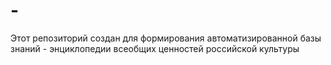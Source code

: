 # -
Этот репозиторий создан для формирования автоматизированной базы знаний  - энциклопедии всеобщих ценностей российской культуры
